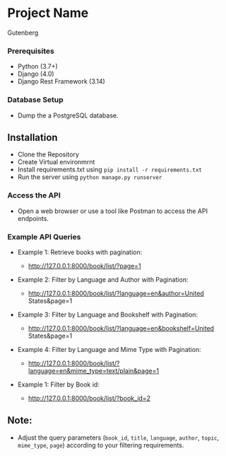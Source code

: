 # Project Name

Gutenberg 

### Prerequisites
- Python (3.7+)
- Django (4.0)
- Django Rest Framework (3.14)

### Database Setup
- Dump the a PostgreSQL database.

## Installation
- Clone the Repository
- Create Virtual environmrnt
- Install requirements.txt using ``` pip install -r requirements.txt ```
- Run the server using ``` python manage.py runserver ```


### Access the API
- Open a web browser or use a tool like Postman to access the API endpoints.


### Example API Queries
- Example 1: Retrieve books with pagination:
    - http://127.0.0.1:8000/book/list/?page=1

- Example 2: Filter by Language and Author with Pagination:
    - http://127.0.0.1:8000/book/list/?language=en&author=United States&page=1

- Example 3: Filter by Language and Bookshelf with Pagination:
    - http://127.0.0.1:8000/book/list/?language=en&bookshelf=United States&page=1

- Example 4: Filter by Language and Mime Type with Pagination:
    - http://127.0.0.1:8000/book/list/?language=en&mime_type=text/plain&page=1

- Example 1: Filter by Book id:
    - http://127.0.0.1:8000/book/list/?book_id=2



## Note:
- Adjust the query parameters (`book_id`, `title`, `language`, `author`, `topic`, `mime_type`, `page`) according to your filtering requirements.

